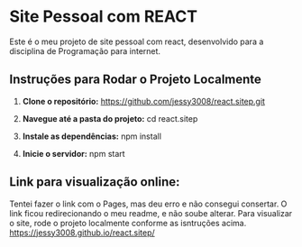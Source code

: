 # Site Pessoal com REACT
Este é o meu projeto de site pessoal com react, desenvolvido para a disciplina de Programação para internet.

## Instruções para Rodar o Projeto Localmente

1. **Clone o repositório:**
https://github.com/jessy3008/react.sitep.git

2. **Navegue até a pasta do projeto:**
cd react.sitep

4. **Instale as dependências:**
npm install

5. **Inicie o servidor:**
npm start

## Link para visualização online:
Tentei fazer o link com o Pages, mas deu erro e não consegui consertar. O link ficou redirecionando o meu readme, e não soube alterar. Para visualizar o site, rode o projeto localmente conforme as isntruções acima.
https://jessy3008.github.io/react.sitep/

